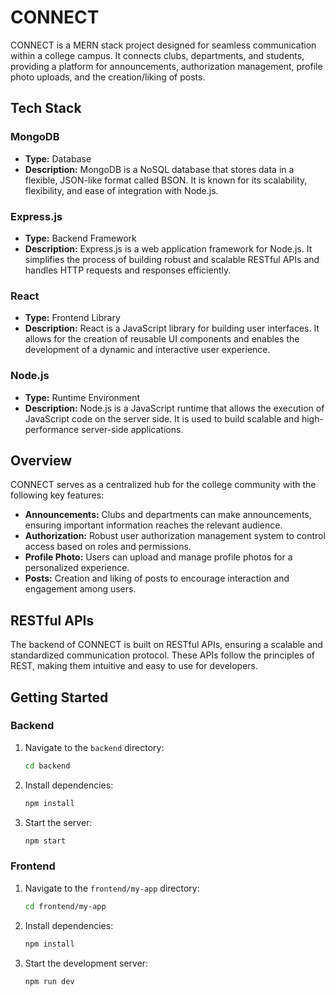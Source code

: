 # CONNECT

CONNECT is a MERN stack project designed for seamless communication within a college campus. It connects clubs, departments, and students, providing a platform for announcements, authorization management, profile photo uploads, and the creation/liking of posts.

## Tech Stack

### MongoDB

- **Type:** Database
- **Description:** MongoDB is a NoSQL database that stores data in a flexible, JSON-like format called BSON. It is known for its scalability, flexibility, and ease of integration with Node.js.

### Express.js

- **Type:** Backend Framework
- **Description:** Express.js is a web application framework for Node.js. It simplifies the process of building robust and scalable RESTful APIs and handles HTTP requests and responses efficiently.

### React

- **Type:** Frontend Library
- **Description:** React is a JavaScript library for building user interfaces. It allows for the creation of reusable UI components and enables the development of a dynamic and interactive user experience.

### Node.js

- **Type:** Runtime Environment
- **Description:** Node.js is a JavaScript runtime that allows the execution of JavaScript code on the server side. It is used to build scalable and high-performance server-side applications.

## Overview

CONNECT serves as a centralized hub for the college community with the following key features:

- **Announcements:** Clubs and departments can make announcements, ensuring important information reaches the relevant audience.
- **Authorization:** Robust user authorization management system to control access based on roles and permissions.
- **Profile Photo:** Users can upload and manage profile photos for a personalized experience.
- **Posts:** Creation and liking of posts to encourage interaction and engagement among users.

## RESTful APIs

The backend of CONNECT is built on RESTful APIs, ensuring a scalable and standardized communication protocol. These APIs follow the principles of REST, making them intuitive and easy to use for developers.

## Getting Started

### Backend

1. Navigate to the `backend` directory:

   ```bash
   cd backend
   ```

2. Install dependencies:

   ```bash
   npm install
   ```

3. Start the server:
   ```bash
   npm start
   ```

### Frontend

1. Navigate to the `frontend/my-app` directory:

   ```bash
   cd frontend/my-app
   ```

2. Install dependencies:

   ```bash
   npm install
   ```

3. Start the development server:
   ```bash
   npm run dev
   ```
